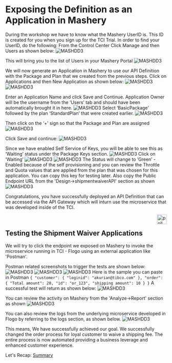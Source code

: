 # Exposing the Definition as an Application in Mashery
During the workshop we have to know what the Mashery UserID is. This ID is created for you when you sign up for the TCI Trial. In order to find your UserID, do the following:
From the Control Center Click Manage and then Users as shown below:
![MASHDD3](/images/mashdd3/1.png)

This will bring you to the list of Users in your Mashery Portal
![MASHDD3](/images/mashdd3/2.png)

We will now generate an Application in Mashery to use our API Definition with the Package and Plan that we created from the previous steps.
Click on Applications and then New Application as shown below:
![MASHDD3](/images/mashdd3/3.png)
![MASHDD3](/images/mashdd3/4.png)

Enter an Application Name and click Save and Continue. Application Owner will be the username from the ‘Users’ tab and should have been automatically brought it in here.
![MASHDD3](/images/mashdd3/5.png)
Select ‘BasicPackage’ followed by the plan ‘StandardPlan’ that were created earlier.
![MASHDD3](/images/mashdd3/6.png)

Then click on the ‘+’ sign so that the Package and Plan are assigned
![MASHDD3](/images/mashdd3/7.png)

Click Save and continue:
![MASHDD3](/images/mashdd3/7.1.png)

Since we have enabled Self Service of Keys, you will be able to see this as ‘Waiting’ status under the Package Keys section.
![MASHDD3](/images/mashdd3/8.png)
Click on ‘Waiting’
![MASHDD3](/images/mashdd3/9.png)
![MASHDD3](/images/mashdd3/10.png)
The Status will change to ‘Green’ - Enabled because of the self provisioning and you can review the Throttle and Quota values that are applied from the plan that was chosen for this application.
You can copy this key for testing later.
Also copy the Public Endpoint URL from the 'Design->shipmentwaiverAPI' section as shown
![MASHDD3](/images/mashdd3/11.png)

Congratulations, you have successfully deployed an API Definition that can be accessed via the API Gateway which will inturn use the microservice that was developed inside of the TCI.

<img src="/images/poll.png" alt="poll" width=30 height=30 style="float:right"/> 

## Testing the Shipment Waiver Applications

We will try to click the endpoint we exposed on Mashery  to invoke the microservice running in TCI - Flogo using an external application like 'Postman'.

Postman related screenshots to trigger the tests are shown below:
![MASHDD3](/images/mashdd3/10.1.png)
![MASHDD3](/images/mashdd3/10.2.png)
![MASHDD3](/images/mashdd3/10.3.png)
Here is the sample you can paste in Postman
`{
  "customer": {
    "loginid": "akurian@tibco.com"
  },
  "order": {
    "Total amount": 20,
    "id": "or_123",
    "shipping amount": 10
  }
}`
A successful test will return as shown below:
![MASHDD3](/images/mashdd3/10.4.png)

You can review the activity on Mashery from the 'Analyze->Report' section as shown
![MASHDD3](/images/mashdd3/14.png)

You can also review the logs from the underlying microservice developed in Flogo by referring to the logs section, as shown below.
![MASHDD3](/images/mashdd3/13.png)

This means, We have successfully achieved our goal. We successfully changed the order process for loyal customer to waive a shipping fee.
The entire process is now automated providing a business leverage and enhanced customer experience.

Let's Recap: [Summary](20.summary.md)
